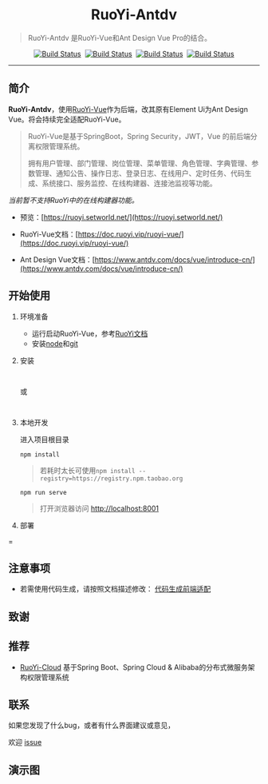 <h1 align="center">RuoYi-Antdv</h1>

> RuoYi-Antdv 是RuoYi-Vue和Ant Design Vue Pro的结合。

<p align="center">
 <a href="https://gitee.com/billzh/mc-dull.git" target="_blank"><img src="" alt="Build Status"></a>&nbsp;
 <a href="https://gitee.com/billzh/mc-dull.git" target="_blank"><img src="" alt="Build Status"></a>&nbsp;
 <a href="https://gitee.com/y_project/RuoYi-Vue" target="_blank"><img src="" alt="Build Status"></a>&nbsp;
 <a href="https://github.com/vueComponent/ant-design-vue" target="_blank"><img src="" alt="Build Status"></a>
</p>


------------------------------

## 简介

**RuoYi-Antdv**，使用[RuoYi-Vue]()作为后端，改其原有Element Ui为Ant Design Vue。将会持续完全适配RuoYi-Vue。

> RuoYi-Vue是基于SpringBoot，Spring Security，JWT，Vue 的前后端分离权限管理系统。
>
> 拥有用户管理、部门管理、岗位管理、菜单管理、角色管理、字典管理、参数管理、通知公告、操作日志、登录日志、在线用户、定时任务、代码生成、系统接口、服务监控、在线构建器、连接池监视等功能。

*当前暂不支持RuoYi中的在线构建器功能。*

* 预览：[https://ruoyi.setworld.net/](https://ruoyi.setworld.net/)


* RuoYi-Vue文档：[https://doc.ruoyi.vip/ruoyi-vue/](https://doc.ruoyi.vip/ruoyi-vue/)

* Ant Design Vue文档：[https://www.antdv.com/docs/vue/introduce-cn/](https://www.antdv.com/docs/vue/introduce-cn/)



## 开始使用

1. 环境准备
   * 运行启动RuoYi-Vue，参考[RuoYi文档](https://doc.ruoyi.vip/ruoyi-vue/)
   * 安装[node](http://nodejs.org/)和[git](https://git-scm.com/)

2. 安装

   ```shell
  
   ```

   或

   ```shell
  
   ```

3. 本地开发

   进入项目根目录

   ```shell
   npm install
   ```

   > 若耗时太长可使用`npm install --registry=https://registry.npm.taobao.org`

   ```shell
   npm run serve
   ```

   > 打开浏览器访问 [http://localhost:8001](http://localhost:8001/)

4. 部署

=

## 注意事项

* 若需使用代码生成，请按照文档描述修改：
  [代码生成前端适配](./docs/gen/) 



## 致谢





## 推荐


* [RuoYi-Cloud](https://gitee.com/y_project/RuoYi-Cloud) 基于Spring Boot、Spring Cloud & Alibaba的分布式微服务架构权限管理系统

## 联系

如果您发现了什么bug，或者有什么界面建议或意见，

欢迎 [issue](https://gitee.com/billzh/mc-dull.git/issues)


## 演示图




